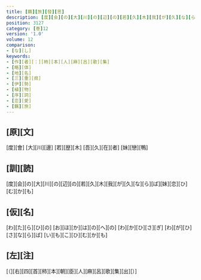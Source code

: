 ```yaml
---
title: [羇][旅][發][思]
description: [度][会][の][大][川][の][辺][の][若][久][木][我][が][久][な][ら][ば][妹][恋][ひ][む][か][も]
position: 3127
category: [巻]12
version: '1.0'
volume: 12
comparison:
- [な][し]
keywords:
- [作][者][：][柿][本][人][麻][呂][歌][集]
- [略][体]
- [地][名]
- [三][重][県]
- [伊][勢]
- [植][物]
- [序][詞]
- [恋][愛]
- [羈][旅]
---
```


## [原][文]

[度][會] [大][川][邊] [若][歴][木] [吾][久][在][者] [妹][戀][鴨]

## [訓][読]

[度][会][の][大][川][の][辺][の][若][久][木][我][が][久][な][ら][ば][妹][恋][ひ][む][か][も]

## [仮][名]

[わ][た][ら][ひ][の] [お][ほ][か][は][の][へ][の] [わ][か][ひ][さ][ぎ] [わ][が][ひ][さ][な][ら][ば] [い][も][こ][ひ][む][か][も]

## [左][注]

[（][右][四][首][柿][本][朝][臣][人][麻][呂][歌][集][出][）]
